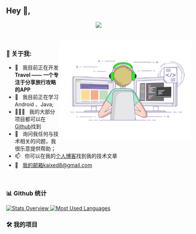 ## Hey 👋,

<p align="center">
  <a href="https://blog.kaixed.com"><img src="https://readme-typing-svg.herokuapp.com?color=%235194F0&lines=愿所有的美好，都与你不期而遇。;System.out.print(%22Love+every+day.%22);"></a>
</p>

</br>

<img align="right" alt="GIF" src="work.gif" width="360px"/>

### 🧐 关于我:

- 🔭 &nbsp; 我目前正在开发 **Travel —— 一个专注于分享旅行攻略的APP**
- 🌱 &nbsp; 我目前正在学习Android 、Java; 
- 👨🏻‍💻 &nbsp; 我的大部分项目都可以在[Github](https://github.com/kaixed?tab=repositories)找到
- 💬 &nbsp; 询问我任何与技术相关的问题，我很乐意提供帮助；
- 📫 &nbsp; 你可以在我的[个人博客](https://blog.kaixed.com)找到我的技术文章
- 📝 &nbsp; 我的邮箱kaixed8@gmail.com

</br>


### 📊 Github 统计
<a href='https://github.com/kaixed'>
  
![Stats Overview](https://github.com/kaixed/github-stats-transparent/blob/master/generated/overview.svg)
![Most Used Languages](https://github.com/kaixed/github-stats-transparent/blob/master/generated/languages.svg)

</a>

### 🛠️ 我的项目

